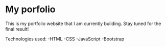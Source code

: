 # My porfolio

This is my portfolio website that I am currently building. Stay tuned for the final result!

Technologies used:
-HTML
-CSS
-JavaScript
-Bootstrap
